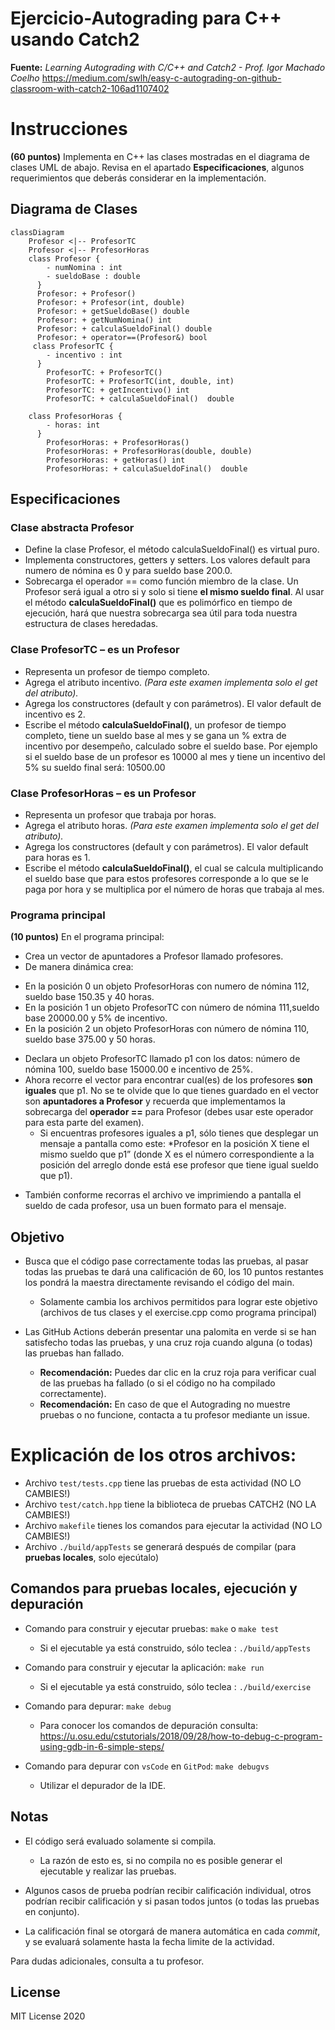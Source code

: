# Ejercicio-Autograding para C++ usando Catch2

**Fuente:** *Learning Autograding with C/C++ and Catch2 - Prof. Igor Machado Coelho* 
https://medium.com/swlh/easy-c-autograding-on-github-classroom-with-catch2-106ad1107402

# Instrucciones
**(60 puntos)** Implementa en C++ las clases mostradas en el diagrama de clases UML de abajo. Revisa en el apartado **Especificaciones**, algunos requerimientos que deberás considerar en la implementación.

## Diagrama de Clases
```mermaid
classDiagram
    Profesor <|-- ProfesorTC 
    Profesor <|-- ProfesorHoras 
    class Profesor {
        - numNomina : int 
        - sueldoBase : double  
      }
      Profesor: + Profesor() 
      Profesor: + Profesor(int, double) 
      Profesor: + getSueldoBase() double 
      Profesor: + getNumNomina() int 
      Profesor: + calculaSueldoFinal() double 
      Profesor: + operator==(Profesor&) bool  
     class ProfesorTC {
        - incentivo : int 
      }
        ProfesorTC: + ProfesorTC() 
        ProfesorTC: + ProfesorTC(int, double, int) 
        ProfesorTC: + getIncentivo() int 
        ProfesorTC: + calculaSueldoFinal()  double  
    
    class ProfesorHoras {
        - horas: int 
      }
        ProfesorHoras: + ProfesorHoras() 
        ProfesorHoras: + ProfesorHoras(double, double) 
        ProfesorHoras: + getHoras() int 
        ProfesorHoras: + calculaSueldoFinal()  double 
```

## Especificaciones

### Clase abstracta Profesor 
- Define la clase Profesor, el método calculaSueldoFinal() es virtual puro.
- Implementa constructores, getters y setters. Los valores default para numero de nómina es 0 y para sueldo base 200.0.
- Sobrecarga el operador == como función miembro de la clase. Un Profesor será igual a otro si y solo si tiene **el mismo sueldo final**. Al usar el método **calculaSueldoFinal()** que es polimórfico en tiempo de ejecución, hará que nuestra sobrecarga sea útil para toda nuestra estructura de clases heredadas.

### Clase ProfesorTC – es un Profesor
- Representa un profesor de tiempo completo.
- Agrega el atributo incentivo. *(Para este examen implementa solo el get del atributo).* 
- Agrega los constructores (default y con parámetros). El valor default de incentivo es 2.
- Escribe el método **calculaSueldoFinal()**, un profesor de tiempo completo, tiene un sueldo base al mes y se gana un % extra de incentivo por desempeño, calculado sobre el sueldo base. Por ejemplo si el sueldo base de un profesor es 10000 al mes y tiene un incentivo del 5% su sueldo final será: 10500.00

### Clase ProfesorHoras – es un Profesor
- Representa un profesor que trabaja por horas. 
- Agrega el atributo horas. *(Para este examen implementa solo el get del atributo).* 
- Agrega los constructores (default y con parámetros). El valor default para horas es 1.
- Escribe el método **calculaSueldoFinal()**, el cual se calcula multiplicando el sueldo base que para estos profesores corresponde a lo que se le paga por hora y se multiplica por el número de horas que trabaja al mes.

### Programa principal

**(10 puntos)** En el programa principal:
- Crea un vector de apuntadores a Profesor llamado profesores.
- De manera dinámica crea:
 * En la posición 0 un objeto ProfesorHoras con numero de nómina 112, sueldo base 150.35 y 40 horas.
 * En la posición 1 un objeto ProfesorTC con número de nómina 111,sueldo base 20000.00 y 5% de incentivo.
 * En la posición 2 un objeto ProfesorHoras con número de nómina 110, sueldo base 375.00 y 50 horas.

- Declara un objeto ProfesorTC llamado p1 con los datos: número de nómina 100, sueldo base 15000.00 e incentivo de 25%.
- Ahora recorre el vector para encontrar cual(es) de los profesores **son iguales** que p1. No se te olvide que lo que tienes guardado en el vector son **apuntadores a Profesor** y recuerda que implementamos la sobrecarga del **operador ==** para Profesor (debes usar este operador para esta parte del examen).
  * Si encuentras profesores iguales a p1, sólo tienes que desplegar un mensaje a pantalla como este: *Profesor en la posición X tiene el mismo sueldo que p1” (donde X es el número correspondiente a la posición del arreglo donde está ese profesor que tiene igual sueldo que p1).
 * También conforme recorras el archivo ve imprimiendo a pantalla el sueldo de cada profesor, usa un buen formato para el mensaje.


## Objetivo

- Busca que el código pase correctamente todas las pruebas, al pasar todas las pruebas te dará una calificación de 60, los 10 puntos restantes los pondrá la maestra directamente revisando el código del main.

   * Solamente cambia los archivos permitidos para lograr este objetivo (archivos de tus clases y el exercise.cpp como programa principal)
   
- Las GitHub Actions deberán presentar una palomita en verde si se han satisfecho todas las pruebas, y una cruz roja cuando alguna (o todas) las pruebas han fallado.
   * **Recomendación:** Puedes dar clic en la cruz roja para verificar cual de las pruebas ha fallado (o si el código no ha compilado correctamente).
   * **Recomendación:** En caso de que el Autograding no muestre pruebas o no funcione, contacta a tu profesor mediante un issue.


# Explicación de los otros archivos:

- Archivo `test/tests.cpp` tiene las pruebas de esta actividad (NO LO CAMBIES!)
- Archivo `test/catch.hpp` tiene la biblioteca de pruebas  CATCH2 (NO LA CAMBIES!)
- Archivo `makefile` tienes los comandos para ejecutar la actividad (NO LO CAMBIES!)
- Archivo  `./build/appTests` se generará después de compilar (para **pruebas locales**, solo ejecútalo)

## Comandos para pruebas locales, ejecución y depuración

- Comando para construir y ejecutar pruebas: `make` o `make test`
    * Si el ejecutable ya está construido, sólo teclea : `./build/appTests`

- Comando para construir y ejecutar la aplicación: `make run` 
    * Si el ejecutable ya está construido, sólo teclea : `./build/exercise`

- Comando para depurar: `make debug`
    * Para conocer los comandos de depuración consulta:
     https://u.osu.edu/cstutorials/2018/09/28/how-to-debug-c-program-using-gdb-in-6-simple-steps/
     
- Comando para depurar con `vsCode` en `GitPod`: `make debugvs` 
    * Utilizar el depurador de la IDE.     

## Notas

- El código será evaluado solamente si compila.
   * La razón de esto es, si no compila no es posible generar el ejecutable y realizar las pruebas.

- Algunos casos de prueba podrían recibir calificación individual, otros podrían recibir calificación y si pasan todos juntos (o todas las pruebas en conjunto).

- La calificación final se otorgará de manera automática en cada *commit*, y se evaluará solamente hasta la fecha limite de la actividad.

Para dudas adicionales, consulta a tu profesor.

## License

MIT License 2020
